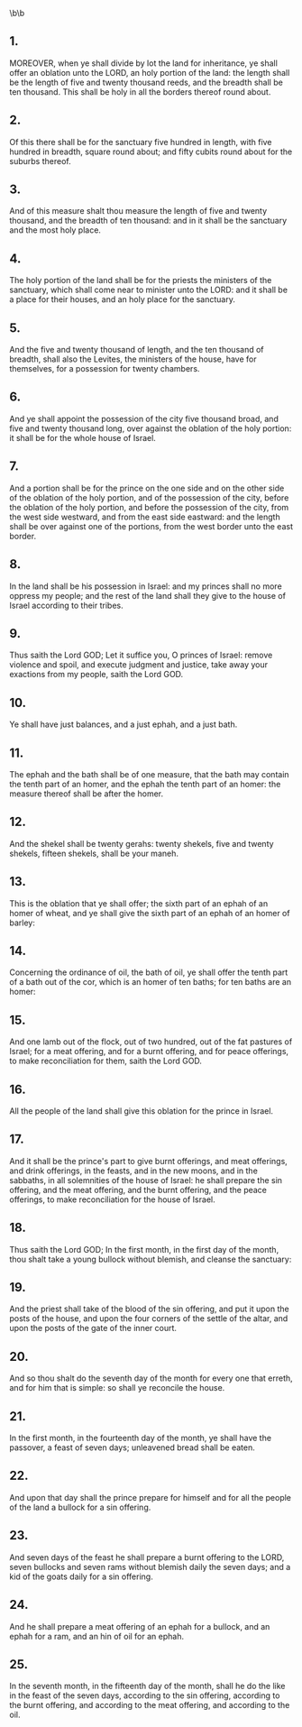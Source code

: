 \b\b
## 1.
MOREOVER, when ye shall divide by lot the land for inheritance, ye shall offer an oblation unto the LORD, an holy portion of the land: the length shall be the length of five and twenty thousand reeds, and the breadth shall be ten thousand.  This shall be holy in all the borders thereof round about.
## 2.
Of this there shall be for the sanctuary five hundred in length, with five hundred in breadth, square round about; and fifty cubits round about for the suburbs thereof.
## 3.
And of this measure shalt thou measure the length of five and twenty thousand, and the breadth of ten thousand: and in it shall be the sanctuary and the most holy place.
## 4.
The holy portion of the land shall be for the priests the ministers of the sanctuary, which shall come near to minister unto the LORD: and it shall be a place for their houses, and an holy place for the sanctuary.
## 5.
And the five and twenty thousand of length, and the ten thousand of breadth, shall also the Levites, the ministers of the house, have for themselves, for a possession for twenty chambers.
## 6.
And ye shall appoint the possession of the city five thousand broad, and five and twenty thousand long, over against the oblation of the holy portion: it shall be for the whole house of Israel.
## 7.
And a portion shall be for the prince on the one side and on the other side of the oblation of the holy portion, and of the possession of the city, before the oblation of the holy portion, and before the possession of the city, from the west side westward, and from the east side eastward: and the length shall be over against one of the portions, from the west border unto the east border.
## 8.
In the land shall be his possession in Israel: and my princes shall no more oppress my people; and the rest of the land shall they give to the house of Israel according to their tribes.
## 9.
Thus saith the Lord GOD; Let it suffice you, O princes of Israel: remove violence and spoil, and execute judgment and justice, take away your exactions from my people, saith the Lord GOD.
## 10.
Ye shall have just balances, and a just ephah, and a just bath.
## 11.
The ephah and the bath shall be of one measure, that the bath may contain the tenth part of an homer, and the ephah the tenth part of an homer: the measure thereof shall be after the homer.
## 12.
And the shekel shall be twenty gerahs: twenty shekels, five and twenty shekels, fifteen shekels, shall be your maneh.
## 13.
This is the oblation that ye shall offer; the sixth part of an ephah of an homer of wheat, and ye shall give the sixth part of an ephah of an homer of barley:
## 14.
Concerning the ordinance of oil, the bath of oil, ye shall offer the tenth part of a bath out of the cor, which is an homer of ten baths; for ten baths are an homer:
## 15.
And one lamb out of the flock, out of two hundred, out of the fat pastures of Israel; for a meat offering, and for a burnt offering, and for peace offerings, to make reconciliation for them, saith the Lord GOD.
## 16.
All the people of the land shall give this oblation for the prince in Israel.
## 17.
And it shall be the prince's part to give burnt offerings, and meat offerings, and drink offerings, in the feasts, and in the new moons, and in the sabbaths, in all solemnities of the house of Israel: he shall prepare the sin offering, and the meat offering, and the burnt offering, and the peace offerings, to make reconciliation for the house of Israel.
## 18.
Thus saith the Lord GOD; In the first month, in the first day of the month, thou shalt take a young bullock without blemish, and cleanse the sanctuary:
## 19.
And the priest shall take of the blood of the sin offering, and put it upon the posts of the house, and upon the four corners of the settle of the altar, and upon the posts of the gate of the inner court.
## 20.
And so thou shalt do the seventh day of the month for every one that erreth, and for him that is simple: so shall ye reconcile the house.
## 21.
In the first month, in the fourteenth day of the month, ye shall have the passover, a feast of seven days; unleavened bread shall be eaten.
## 22.
And upon that day shall the prince prepare for himself and for all the people of the land a bullock for a sin offering.
## 23.
And seven days of the feast he shall prepare a burnt offering to the LORD, seven bullocks and seven rams without blemish daily the seven days; and a kid of the goats daily for a sin offering.
## 24.
And he shall prepare a meat offering of an ephah for a bullock, and an ephah for a ram, and an hin of oil for an ephah.
## 25.
In the seventh month, in the fifteenth day of the month, shall he do the like in the feast of the seven days, according to the sin offering, according to the burnt offering, and according to the meat offering, and according to the oil.
